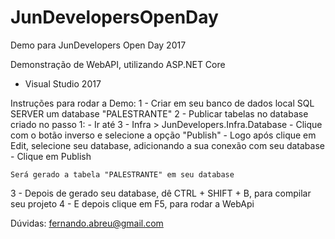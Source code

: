 # JunDevelopersOpenDay
Demo para JunDevelopers Open Day 2017

Demonstração de WebAPI, utilizando ASP.NET Core
- Visual Studio 2017

Instruções para rodar a Demo:
1 - Criar em seu banco de dados local SQL SERVER um database "PALESTRANTE"
2 - Publicar tabelas no database criado no passo 1:
    - Ir até 3 - Infra > JunDevelopers.Infra.Database
    - Clique com o botão inverso e selecione a opção "Publish"
    - Logo após clique em Edit, selecione seu database, adicionando a sua conexão com seu database
    - Clique em Publish
    
    Será gerado a tabela "PALESTRANTE" em seu database
    
3 - Depois de gerado seu database, dê CTRL + SHIFT + B, para compilar seu projeto
4 - E depois clique em F5, para rodar a WebApi

Dúvidas: fernando.abreu@gmail.com
